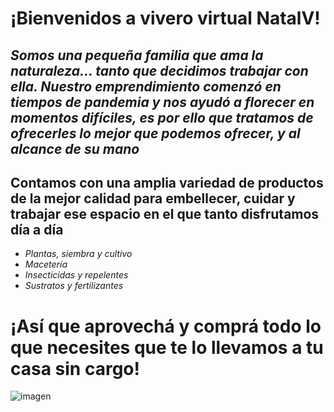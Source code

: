# ¡Bienvenidos a vivero virtual NatalV!

## *Somos una pequeña familia que ama la naturaleza... tanto que decidimos trabajar con ella. Nuestro emprendimiento comenzó en tiempos de pandemia y nos ayudó a florecer en momentos difíciles, es por ello que tratamos de ofrecerles lo mejor que podemos ofrecer, y al alcance de su mano*


## **Contamos con una amplia variedad de productos de la mejor calidad para embellecer, cuidar y trabajar ese espacio en el que tanto disfrutamos día a día**

- *Plantas, siembra y cultivo*
- *Macetería*
- *Insecticidas y repelentes*
- *Sustratos y fertilizantes*

# **¡Así que aprovechá y comprá todo lo que necesites que te lo llevamos a tu casa sin cargo!**

![imagen](Users/natal/OneDrive/Escritorio/logo.jpg)


